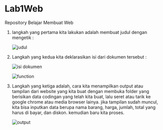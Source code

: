 # Lab1Web
Repository Belajar Membuat Web
1. langkah yang pertama kita lakukan adalah membuat judul dengan mengetik :

   ![judul](https://user-images.githubusercontent.com/56376643/112842812-239aae80-90cc-11eb-82ff-2d305faac521.PNG)
   
2. Langkah yang kedua kita deklarasikan isi dari dokumen tersebut :

   ![isi dokumen](https://user-images.githubusercontent.com/56376643/112845157-c2280f00-90ce-11eb-8f3e-a18ed002c86a.PNG)
   
   ![function](https://user-images.githubusercontent.com/56376643/112846001-bab53580-90cf-11eb-8ce1-25ce7e630c1d.PNG)

3. Langkah yang ketiga adalah, cara kita menampilkan output atau tampilan dari website yang kita buat dengan membuka folder
   yang berisikan data codingan yang telah kita buat, lalu seret atau tarik ke google chrome atau media browser lainya.
   jika tampilan sudah muncul, kita bisa inputkan data berupa nama barang, harga, jumlah, total yang harus di bayar, dan diskon.
   kemudian baru kita proses.
   
   ![output](https://user-images.githubusercontent.com/56376643/112846581-68c0df80-90d0-11eb-9e23-5216d10b702c.PNG)


   
  
   
   
